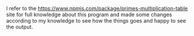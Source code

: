 I refer to the https://www.npmjs.com/package/primes-multiplication-table site for full knowledge about this program and made some changes according to my knowledge to see how the things goes and happy to see the output.